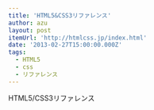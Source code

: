 ```yaml
---
title: 'HTML5&CSS3リファレンス'
author: azu
layout: post
itemUrl: 'http://htmlcss.jp/index.html'
date: '2013-02-27T15:00:00.000Z'
tags:
  - HTML5
  - css
  - リファレンス
---
```

HTML5/CSS3リファレンス
